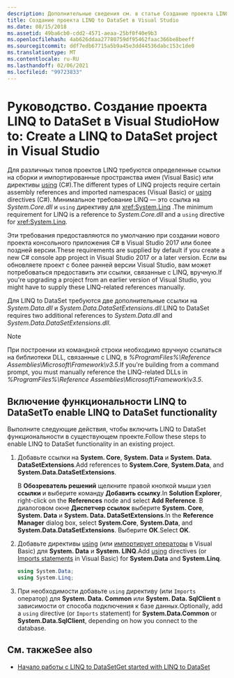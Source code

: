 ```yaml
---
description: Дополнительные сведения см. в статье Создание проекта LINQ to DataSet в Visual Studio.
title: Создание проекта LINQ to DataSet в Visual Studio
ms.date: 08/15/2018
ms.assetid: 49ba6cb0-cdd2-4571-aeaa-25bf0f40e9b3
ms.openlocfilehash: 4ab626ddaa27780759df95462faac366be8beeff
ms.sourcegitcommit: ddf7edb67715a5b9a45e3dd44536dabc153c1de0
ms.translationtype: MT
ms.contentlocale: ru-RU
ms.lasthandoff: 02/06/2021
ms.locfileid: "99723833"
---
```

# <a name="how-to-create-a-linq-to-dataset-project-in-visual-studio"></a><span data-ttu-id="63eda-103">Руководство. Создание проекта LINQ to DataSet в Visual Studio</span><span class="sxs-lookup"><span data-stu-id="63eda-103">How to: Create a LINQ to DataSet project in Visual Studio</span></span>

<span data-ttu-id="63eda-104">Для различных типов проектов LINQ требуются определенные ссылки на сборки и импортированные пространства имен (Visual Basic) или директивы [using](../../../csharp/language-reference/keywords/using-directive.md) (C#).</span><span class="sxs-lookup"><span data-stu-id="63eda-104">The different types of LINQ projects require certain assembly references and imported namespaces (Visual Basic) or [using](../../../csharp/language-reference/keywords/using-directive.md) directives (C#).</span></span> <span data-ttu-id="63eda-105">Минимальное требование LINQ — это ссылка на *System.Core.dll* и `using` директиву для <xref:System.Linq> .</span><span class="sxs-lookup"><span data-stu-id="63eda-105">The minimum requirement for LINQ is a reference to *System.Core.dll* and a `using` directive for <xref:System.Linq>.</span></span>

<span data-ttu-id="63eda-106">Эти требования предоставляются по умолчанию при создании нового проекта консольного приложения C# в Visual Studio 2017 или более поздней версии.</span><span class="sxs-lookup"><span data-stu-id="63eda-106">These requirements are supplied by default if you create a new C# console app project in Visual Studio 2017 or a later version.</span></span> <span data-ttu-id="63eda-107">Если вы обновляете проект с более ранней версии Visual Studio, вам может потребоваться предоставить эти ссылки, связанные с LINQ, вручную.</span><span class="sxs-lookup"><span data-stu-id="63eda-107">If you're upgrading a project from an earlier version of Visual Studio, you might have to supply these LINQ-related references manually.</span></span>

<span data-ttu-id="63eda-108">Для LINQ to DataSet требуются две дополнительные ссылки на *System.Data.dll* и *System.Data.DataSetExtensions.dll*.</span><span class="sxs-lookup"><span data-stu-id="63eda-108">LINQ to DataSet requires two additional references to *System.Data.dll* and *System.Data.DataSetExtensions.dll*.</span></span>

> [!NOTE]
> <span data-ttu-id="63eda-109">При построении из командной строки необходимо вручную ссылаться на библиотеки DLL, связанные с LINQ, в *%ProgramFiles%\Reference Assemblies\Microsoft\Framework\v3.5*.</span><span class="sxs-lookup"><span data-stu-id="63eda-109">If you're building from a command prompt, you must manually reference the LINQ-related DLLs in *%ProgramFiles%\Reference Assemblies\Microsoft\Framework\v3.5*.</span></span>

## <a name="to-enable-linq-to-dataset-functionality"></a><span data-ttu-id="63eda-110">Включение функциональности LINQ to DataSet</span><span class="sxs-lookup"><span data-stu-id="63eda-110">To enable LINQ to DataSet functionality</span></span>

<span data-ttu-id="63eda-111">Выполните следующие действия, чтобы включить LINQ to DataSet функциональности в существующем проекте.</span><span class="sxs-lookup"><span data-stu-id="63eda-111">Follow these steps to enable LINQ to DataSet functionality in an existing project.</span></span>

1. <span data-ttu-id="63eda-112">Добавьте ссылки на **System. Core**, **System. Data** и **System. Data. DataSetExtensions**.</span><span class="sxs-lookup"><span data-stu-id="63eda-112">Add references to **System.Core**, **System.Data**, and **System.Data.DataSetExtensions**.</span></span>

   <span data-ttu-id="63eda-113">В **Обозреватель решений** щелкните правой кнопкой мыши узел **ссылки** и выберите команду **Добавить ссылку**.</span><span class="sxs-lookup"><span data-stu-id="63eda-113">In **Solution Explorer**, right-click on the **References** node and select **Add Reference**.</span></span> <span data-ttu-id="63eda-114">В диалоговом окне **Диспетчер ссылок** выберите **System. Core**, **System. Data** и **System. Data. DataSetExtensions**.</span><span class="sxs-lookup"><span data-stu-id="63eda-114">In the **Reference Manager** dialog box, select **System.Core**, **System.Data**, and **System.Data.DataSetExtensions**.</span></span> <span data-ttu-id="63eda-115">Выберите **ОК**.</span><span class="sxs-lookup"><span data-stu-id="63eda-115">Select **OK**.</span></span>

1. <span data-ttu-id="63eda-116">Добавьте директивы [using](../../../csharp/language-reference/keywords/using-directive.md) (или [импортирует операторы](../../../visual-basic/language-reference/statements/imports-statement-net-namespace-and-type.md) в Visual Basic) для **System. Data** и **System. LINQ**.</span><span class="sxs-lookup"><span data-stu-id="63eda-116">Add [using](../../../csharp/language-reference/keywords/using-directive.md) directives (or [Imports statements](../../../visual-basic/language-reference/statements/imports-statement-net-namespace-and-type.md) in Visual Basic) for **System.Data** and **System.Linq**.</span></span>

   ```csharp
   using System.Data;
   using System.Linq;
   ```

1. <span data-ttu-id="63eda-117">При необходимости добавьте `using` директиву (или `Imports` оператор) для **System. Data. Common** или **System. Data. SqlClient** в зависимости от способа подключения к базе данных.</span><span class="sxs-lookup"><span data-stu-id="63eda-117">Optionally, add a `using` directive (or `Imports` statement) for **System.Data.Common** or **System.Data.SqlClient**, depending on how you connect to the database.</span></span>

## <a name="see-also"></a><span data-ttu-id="63eda-118">См. также</span><span class="sxs-lookup"><span data-stu-id="63eda-118">See also</span></span>

- [<span data-ttu-id="63eda-119">Начало работы с LINQ to DataSet</span><span class="sxs-lookup"><span data-stu-id="63eda-119">Get started with LINQ to DataSet</span></span>](getting-started-linq-to-dataset.md)

